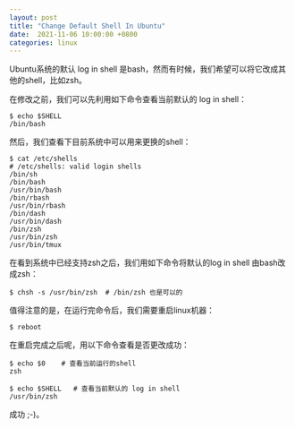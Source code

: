 ```yaml
---
layout: post
title: "Change Default Shell In Ubuntu"
date:  2021-11-06 10:00:00 +0800
categories: linux
---
```


Ubuntu系统的默认 log in shell 是bash，然而有时候，我们希望可以将它改成其他的shell，比如zsh。

在修改之前，我们可以先利用如下命令查看当前默认的 log in shell：
```
$ echo $SHELL
/bin/bash
```

然后，我们查看下目前系统中可以用来更换的shell：
```
$ cat /etc/shells
# /etc/shells: valid login shells                                                                                                                             
/bin/sh
/bin/bash
/usr/bin/bash
/bin/rbash
/usr/bin/rbash
/bin/dash
/usr/bin/dash
/bin/zsh
/usr/bin/zsh
/usr/bin/tmux
```

在看到系统中已经支持zsh之后，我们用如下命令将默认的log in shell 由bash改成zsh：
```
$ chsh -s /usr/bin/zsh  # /bin/zsh 也是可以的
```

值得注意的是，在运行完命令后，我们需要重启linux机器：
```
$ reboot
```

在重启完成之后呢，用以下命令查看是否更改成功：
```
$ echo $0    # 查看当前运行的shell
zsh

$ echo $SHELL   # 查看当前默认的 log in shell
/usr/bin/zsh
```

成功 ;-)。

